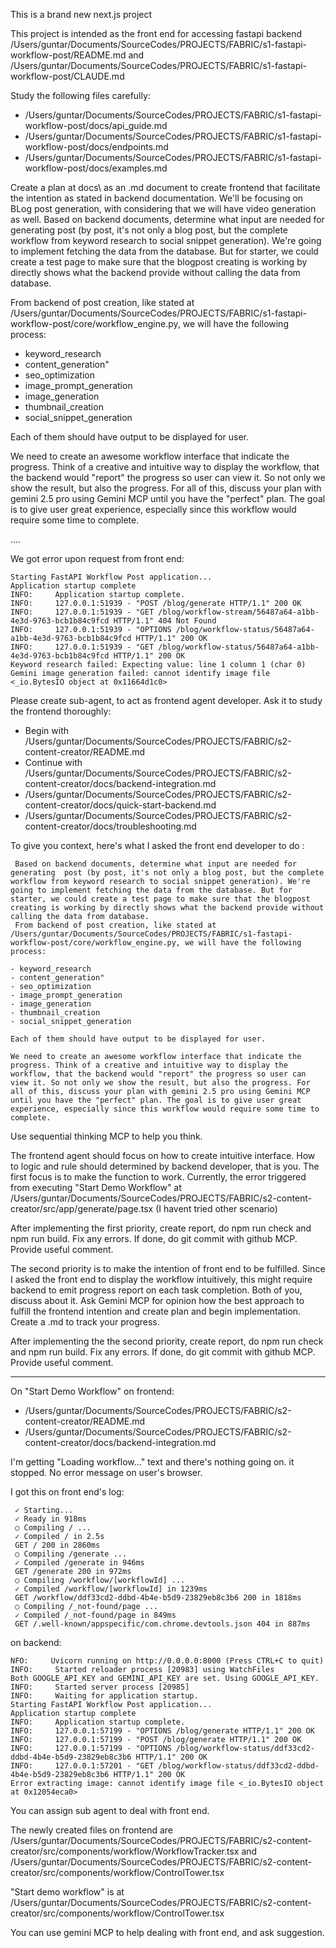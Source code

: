 This is a brand new next.js project

This project is intended as the front end for accessing fastapi backend /Users/guntar/Documents/SourceCodes/PROJECTS/FABRIC/s1-fastapi-workflow-post/README.md and /Users/guntar/Documents/SourceCodes/PROJECTS/FABRIC/s1-fastapi-workflow-post/CLAUDE.md

Study the following files carefully:

- /Users/guntar/Documents/SourceCodes/PROJECTS/FABRIC/s1-fastapi-workflow-post/docs/api_guide.md
- /Users/guntar/Documents/SourceCodes/PROJECTS/FABRIC/s1-fastapi-workflow-post/docs/endpoints.md
- /Users/guntar/Documents/SourceCodes/PROJECTS/FABRIC/s1-fastapi-workflow-post/docs/examples.md



Create a plan at docs\  as an .md document to create frontend that facilitate the intention as stated in backend documentation. We'll be focusing on BLog post generation, with considering that we will have video generation as well. Based on backend documents, determine what input are needed for generating  post (by post, it's not only a blog post, but the complete workflow from keyword research to social snippet generation). We're going to implement fetching the data from the database. But for starter, we could create a test page to make sure that the blogpost creating is working by directly shows what the backend provide without calling the data from database.

From backend of post creation, like stated at /Users/guntar/Documents/SourceCodes/PROJECTS/FABRIC/s1-fastapi-workflow-post/core/workflow_engine.py, we will have the following process:

- keyword_research
- content_generation"
- seo_optimization
- image_prompt_generation
- image_generation
- thumbnail_creation
- social_snippet_generation

Each of them should have output to be displayed for user.

We need to create an awesome workflow interface that indicate the progress. Think of a creative and intuitive way to display the workflow, that the backend would "report" the progress so user can view it. So not only we show the result, but also the progress. For all of this, discuss your plan with gemini 2.5 pro using Gemini MCP until you have the "perfect" plan. The goal is to give user great experience, especially since this workflow would require some time to complete.





....



We got error upon request from front end:

```
Starting FastAPI Workflow Post application...
Application startup complete
INFO:     Application startup complete.
INFO:     127.0.0.1:51939 - "POST /blog/generate HTTP/1.1" 200 OK
INFO:     127.0.0.1:51939 - "GET /blog/workflow-stream/56487a64-a1bb-4e3d-9763-bcb1b84c9fcd HTTP/1.1" 404 Not Found
INFO:     127.0.0.1:51939 - "OPTIONS /blog/workflow-status/56487a64-a1bb-4e3d-9763-bcb1b84c9fcd HTTP/1.1" 200 OK
INFO:     127.0.0.1:51939 - "GET /blog/workflow-status/56487a64-a1bb-4e3d-9763-bcb1b84c9fcd HTTP/1.1" 200 OK
Keyword research failed: Expecting value: line 1 column 1 (char 0)
Gemini image generation failed: cannot identify image file <_io.BytesIO object at 0x11664d1c0>
```



Please create sub-agent, to act as frontend agent developer. Ask it to study the frontend thoroughly: 

- Begin with /Users/guntar/Documents/SourceCodes/PROJECTS/FABRIC/s2-content-creator/README.md
- Continue with /Users/guntar/Documents/SourceCodes/PROJECTS/FABRIC/s2-content-creator/docs/backend-integration.md
- /Users/guntar/Documents/SourceCodes/PROJECTS/FABRIC/s2-content-creator/docs/quick-start-backend.md
- /Users/guntar/Documents/SourceCodes/PROJECTS/FABRIC/s2-content-creator/docs/troubleshooting.md

To give you context, here's what I asked the front end developer to do :

```
 Based on backend documents, determine what input are needed for generating  post (by post, it's not only a blog post, but the complete workflow from keyword research to social snippet generation). We're going to implement fetching the data from the database. But for starter, we could create a test page to make sure that the blogpost creating is working by directly shows what the backend provide without calling the data from database.
 From backend of post creation, like stated at /Users/guntar/Documents/SourceCodes/PROJECTS/FABRIC/s1-fastapi-workflow-post/core/workflow_engine.py, we will have the following process:

- keyword_research
- content_generation"
- seo_optimization
- image_prompt_generation
- image_generation
- thumbnail_creation
- social_snippet_generation

Each of them should have output to be displayed for user.

We need to create an awesome workflow interface that indicate the progress. Think of a creative and intuitive way to display the workflow, that the backend would "report" the progress so user can view it. So not only we show the result, but also the progress. For all of this, discuss your plan with gemini 2.5 pro using Gemini MCP until you have the "perfect" plan. The goal is to give user great experience, especially since this workflow would require some time to complete.
```

Use sequential thinking MCP to help you think.

The frontend agent should focus on how to create intuitive interface. How to logic and rule should determined by backend developer, that is you. The first focus is to make the function to work. Currently, the error triggered from executing "Start Demo Workflow" at /Users/guntar/Documents/SourceCodes/PROJECTS/FABRIC/s2-content-creator/src/app/generate/page.tsx (I havent tried other scenario)

After implementing the first priority, create report, do npm run check and npm run build. Fix any errors. If done, do git commit with github MCP. Provide useful comment.

The second priority is to make the intention of front end to be fulfilled. Since I asked the front end to display the workflow intuitively, this might require backend to emit progress report on each task completion. Both of you, discuss about it. Ask Gemini MCP for opinion how the best approach to fulfill the frontend intention and create plan and begin implementation. Create a .md to track your progress. 

After implementing the the second priority, create report, do npm run check and npm run build. Fix any errors. If done, do git commit with github MCP. Provide useful comment.

---



On "Start Demo Workflow" on frontend:
- /Users/guntar/Documents/SourceCodes/PROJECTS/FABRIC/s2-content-creator/README.md
- /Users/guntar/Documents/SourceCodes/PROJECTS/FABRIC/s2-content-creator/docs/backend-integration.md

I'm getting "Loading workflow..." text and there's nothing going on. it stopped. No error message on user's browser.

I got this on front end's log:

```
 ✓ Starting...
 ✓ Ready in 918ms
 ○ Compiling / ...
 ✓ Compiled / in 2.5s
 GET / 200 in 2860ms
 ○ Compiling /generate ...
 ✓ Compiled /generate in 946ms
 GET /generate 200 in 972ms
 ○ Compiling /workflow/[workflowId] ...
 ✓ Compiled /workflow/[workflowId] in 1239ms
 GET /workflow/ddf33cd2-ddbd-4b4e-b5d9-23829eb8c3b6 200 in 1818ms
 ○ Compiling /_not-found/page ...
 ✓ Compiled /_not-found/page in 849ms
 GET /.well-known/appspecific/com.chrome.devtools.json 404 in 887ms
```



on backend:

```
NFO:     Uvicorn running on http://0.0.0.0:8000 (Press CTRL+C to quit)
INFO:     Started reloader process [20983] using WatchFiles
Both GOOGLE_API_KEY and GEMINI_API_KEY are set. Using GOOGLE_API_KEY.
INFO:     Started server process [20985]
INFO:     Waiting for application startup.
Starting FastAPI Workflow Post application...
Application startup complete
INFO:     Application startup complete.
INFO:     127.0.0.1:57199 - "OPTIONS /blog/generate HTTP/1.1" 200 OK
INFO:     127.0.0.1:57199 - "POST /blog/generate HTTP/1.1" 200 OK
INFO:     127.0.0.1:57199 - "OPTIONS /blog/workflow-status/ddf33cd2-ddbd-4b4e-b5d9-23829eb8c3b6 HTTP/1.1" 200 OK
INFO:     127.0.0.1:57201 - "GET /blog/workflow-status/ddf33cd2-ddbd-4b4e-b5d9-23829eb8c3b6 HTTP/1.1" 200 OK
Error extracting image: cannot identify image file <_io.BytesIO object at 0x12054eca0>
```



You can assign sub agent to deal with front end.

The newly created files on frontend are /Users/guntar/Documents/SourceCodes/PROJECTS/FABRIC/s2-content-creator/src/components/workflow/WorkflowTracker.tsx and /Users/guntar/Documents/SourceCodes/PROJECTS/FABRIC/s2-content-creator/src/components/workflow/ControlTower.tsx

"Start demo workflow" is at /Users/guntar/Documents/SourceCodes/PROJECTS/FABRIC/s2-content-creator/src/components/workflow/ControlTower.tsx

You can use gemini MCP to help dealing with front end, and ask suggestion.




